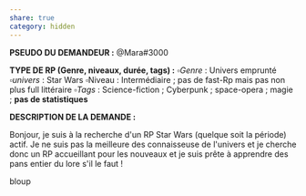 ```yaml
---
share: true
category: hidden
---
```

**__PSEUDO DU DEMANDEUR :__**  @Mara#3000

**__TYPE DE RP (Genre, niveaux, durée, tags) :__** 
	▫️*Genre* : Univers emprunté 
	▫️*univers* : Star Wars
	▫️Niveau : Intermédiaire ; pas de fast-Rp mais pas non plus full littéraire
	▫️*Tags* : Science-fiction ; Cyberpunk ; space-opera ; magie ; **pas de statistiques**
	
**__DESCRIPTION DE LA DEMANDE :__**

Bonjour, je suis à la recherche d'un RP Star Wars (quelque soit la période) actif. Je ne suis pas la meilleure des connaisseuse de l'univers et je cherche donc un RP accueillant pour les nouveaux et je suis prête à apprendre des pans entier du lore s'il le faut !

bloup